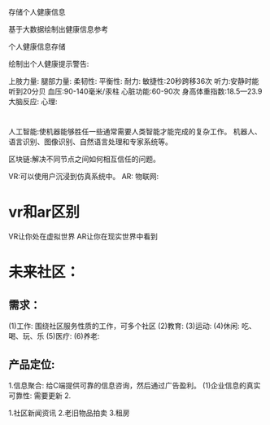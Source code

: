 存储个人健康信息


基于大数据绘制出健康信息参考


个人健康信息存储


绘制出个人健康提示警告:

上肢力量:
腿部力量:
柔韧性:
平衡性:
耐力:
敏捷性:20秒跨移36次
听力:安静时能听到20分贝
血压:90-140毫米/汞柱
心脏功能:60-90次
身高体重指数:18.5—23.9
大脑反应:
心理:


# 
人工智能:使机器能够胜任一些通常需要人类智能才能完成的复杂工作。
  机器人、语言识别、图像识别、自然语言处理和专家系统等。

区块链:解决不同节点之间如何相互信任的问题。

VR:可以使用户沉浸到仿真系统中。
AR:
物联网:


# vr和ar区别

VR让你处在虚拟世界
AR让你在现实世界中看到

# 未来社区：
## 需求：
(1)工作: 围绕社区服务性质的工作，可多个社区
(2)教育:
(3)运动:
(4)休闲: 吃、喝、玩、乐
(5)医疗:
(6)养老:

## 产品定位:
1.信息聚合: 给C端提供可靠的信息咨询，然后通过广告盈利。
 (1)企业信息的真实可靠性: 需要更新
2.

1.社区新闻资讯
2.老旧物品拍卖
3.租房

# 




